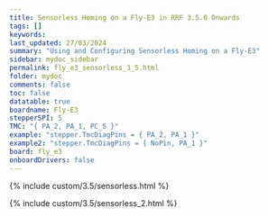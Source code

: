 ```yaml
---
title: Sensorless Homing on a Fly-E3 in RRF 3.5.0 Onwards
tags: []
keywords: 
last_updated: 27/03/2024
summary: "Using and Configuring Sensorless Homing on a Fly-E3"
sidebar: mydoc_sidebar
permalink: fly_e3_sensorless_3_5.html
folder: mydoc
comments: false
toc: false
datatable: true
boardname: Fly-E3
stepperSPI: 5
TMC: "{ PA_2, PA_1, PC_5 }"
example: "stepper.TmcDiagPins = { PA_2, PA_1 }"
example2: "stepper.TmcDiagPins = { NoPin, PA_1 }"
board: fly_e3
onboardDrivers: false
---
```


{% include custom/3.5/sensorless.html %}

{% include custom/3.5/sensorless_2.html %}
